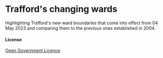 # Trafford's changing wards

Highlighting Trafford's new ward boundaries that come into effect from 04 May 2023 and comparing them to the previous ones established in 2004.

#### License
[Open Government Licence](http://www.nationalarchives.gov.uk/doc/open-government-licence/version/3/)